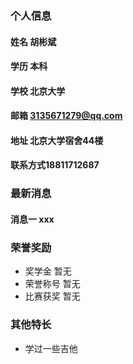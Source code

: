 ### 个人信息
#### 姓名 胡彬斌
#### 学历 本科
#### 学校 北京大学
#### 邮箱 3135671279@qq.com
#### 地址 北京大学宿舍44楼
#### 联系方式18811712687
### 最新消息
#### 消息一 xxx
### 荣誉奖励
- 奖学金 暂无
- 荣誉称号 暂无
- 比赛获奖 暂无
### 其他特长
- 学过一些吉他
